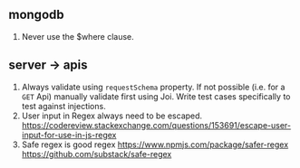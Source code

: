 
## mongodb

1. Never use the $where clause.

## server -> apis

1. Always validate using `requestSchema` property. If not possible (i.e. for a `GET` Api) manually validate first using Joi. Write test cases specifically to test against injections.
2. User input in Regex always need to be escaped. https://codereview.stackexchange.com/questions/153691/escape-user-input-for-use-in-js-regex
3. Safe regex is good regex https://www.npmjs.com/package/safer-regex https://github.com/substack/safe-regex



